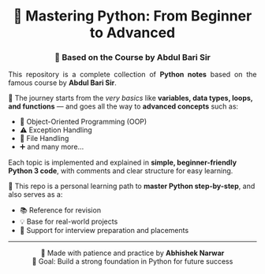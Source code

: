 <h1 align="center">🐍 Mastering Python: From Beginner to Advanced</h1>
<h3 align="center">📘 Based on the Course by Abdul Bari Sir</h3

---

<p align="justify">
This repository is a complete collection of <strong>Python notes</strong> based on the famous course by <strong>Abdul Bari Sir</strong>.

🚀 The journey starts from the <em>very basics</em> like <strong>variables, data types, loops, and functions</strong> — and goes all the way to <strong>advanced concepts</strong> such as:

- 🧱 Object-Oriented Programming (OOP)
- ⚠️ Exception Handling
- 📂 File Handling
- ➕ and many more...

Each topic is implemented and explained in <strong>simple, beginner-friendly Python 3 code</strong>, with comments and clear structure for easy learning.

📌 This repo is a personal learning path to <strong>master Python step-by-step</strong>, and also serves as a:

- 📚 Reference for revision
- 💡 Base for real-world projects
- 💼 Support for interview preparation and placements
</p>

---

<p align="center">
  🧠 Made with patience and practice by <strong>Abhishek Narwar </strong><br>
  🎯 Goal: Build a strong foundation in Python for future success
</p>

